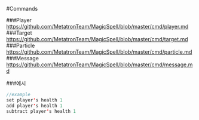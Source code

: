 #Commands

###Player
https://github.com/MetatronTeam/MagicSpell/blob/master/cmd/player.md
###Target
https://github.com/MetatronTeam/MagicSpell/blob/master/cmd/target.md
###Particle
https://github.com/MetatronTeam/MagicSpell/blob/master/cmd/particle.md
###Message
https://github.com/MetatronTeam/MagicSpell/blob/master/cmd/message.md

###예시
```java
//example
set player's health 1
add player's health 1
subtract player's health 1
```
